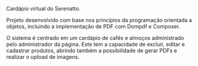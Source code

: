 Cardápio virtual do Serenatto.

Projeto desenvolvido com base nos princípios da programação orientada a objetos, incluindo a implementação de PDF com Dompdf e Composer.

O sistema é centrado em um cardápio de cafés e almoços administrado pelo administrador da página. Este tem a capacidade de excluir, editar e cadastrar produtos, abrindo também a possibilidade de gerar PDFs e realizar o upload de imagens.
